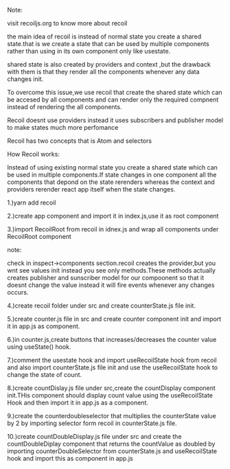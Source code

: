 Note:

visit recoiljs.org to know more about recoil

the main idea of recoil is instead of normal state you create a shared state.that is we create a state that can be used by multiple components rather than using in its own component only like usestate.

shared state is also created by providers and context ,but the drawback with them is that they render all the components whenever any data changes init.

To overcome this issue,we use recoil that create the shared state which can be accesed by all components and can render only the required compnent instead of rendering the all components.

Recoil doesnt use providers instead it uses subscribers and publisher model to make states much more perfomance

Recoil has two concepts that is Atom and selectors

How Recoil works:

Instead of using existing normal state you create a shared state which can be used in multiple components.If state changes in one component all the components that depond on the state rerenders whereas the context and providers rerender react app itself when the state changes.

1.)yarn add recoil

2.)create app component and import it in index.js,use it as root component

3.)import RecoilRoot from recoil in idnex.js and wrap all components under RecoilRoot component

note:

check in inspect->components section.recoil creates the provider,but you wnt see values init instead you see only methods.These methods actually creates publisher and sunscriber model for our compoonent so that it doesnt change the value instead it will fire events whenever any changes occurs.

4.)create recoil folder under src and create counterState.js file init.

5.)create counter.js file in src and create counter component init and import it in app.js as component.

6.)in counter.js,create buttons that increases/decreases the counter value using useState() hook.

7.)comment the usestate hook and import useRecoilState hook from recoil and also import counterState.js file init and use the useRecoilState hook to change the state of count.

8.)create countDislay.js file under src,create the countDisplay component init.THis component should display count value using the useRecoilState Hook and then import it in app.js as a component.

9.)create the counterdoubleselector that multiplies the counterState value by 2 by importing selector form recoil in counterState.js file.

10.)create countDoubleDisplay.js file under src and create the countDoubleDiplay component that returns the countValue as doubled by importing counterDoubleSelector from counterState.js and useRecoilState hook and import this as component in app.js
